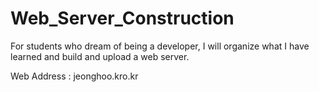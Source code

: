 # Web_Server_Construction

For students who dream of being a developer, I will organize what I have learned and build and upload a web server.

Web Address : jeonghoo.kro.kr
